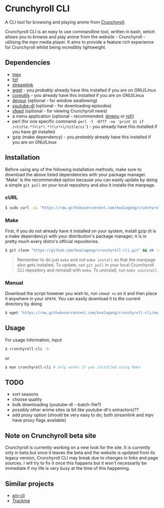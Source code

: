 # Crunchyroll CLI

A CLI tool for browsing and playing anime from [Crunchyroll](https://www.crunchyroll.com).

Crunchyroll CLI is an easy to use commandline tool, written in bash, which allows you to browse and play anime from the website - Crunchyroll - utilising the mpv media player. It aims to provide a feature rich experience for Crunchyroll whilst being incredibly lightweight.

## Dependencies

* [mpv](https://mpv.io/)
* [fzf](https://github.com/koalagang/crunchyroll-cli)
* [streamlink](https://streamlink.github.io/)
* [wget](https://www.gnu.org/software/wget/) - you *probably* already have this installed if you are on GNU/Linux
* [coreutils](https://www.gnu.org/software/coreutils/) - you already have this installed if you are on GNU/Linux
* [devour](https://github.com/salman-abedin/devour) (optional - for window swallowing)
* [youtube-dl](https://github.com/ytdl-org/youtube-dl) (optional - for downloading episodes)
* [sfeed](https://codemadness.org/sfeed-simple-feed-parser.html) (optional - for viewing Crunchyroll news)
* a menu application (optional - recommended: [dmenu](http://tools.suckless.org/dmenu/) or [rofi](https://github.com/davatorium/rofi))
* perl (for one specific command: `perl -l -0777 -ne 'print $1 if /<title.*?>\s*(.*?)\s*<\/title/si'`) - you already have this installed if you have git installed
* gzip (make dependency) - you *probably* already have this installed if you are on GNU/Linux

## Installation

Before using any of the following installation methods, make sure to download the above listed dependencies with your package manager. 'Make' is the recommended option because you can easily update by doing a simple `git pull` on your local repository and also it installs the manpage.

### cURL

```sh
$ sudo curl -sL "https://raw.githubusercontent.com/koalagang/crunchyroll-cli/main/crunchyroll-cli" -o /usr/bin/crunchyroll-cli
```

### Make
First, if you do not already have it installed on your system, install gzip (it is a make dependency) with your distribution's package manager; it is in pretty much every distro's official repositories.

```sh
$ git clone "https://github.com/koalagang/crunchyroll-cli.git" && sh -c 'cd crunchyroll-cli/ && make'
```
> Remember to do just `make` and not `make install` so that the manpage also gets installed.​
> To update, run `git pull` in your local Crunchyroll CLI repository and reinstall with `make`.​
> To uninstall, run `make uninstall`. 

### Manual

Download the script however you wish to, run `chmod +x` on it and then place it anywhere in your `$PATH`.
You can easily download it to the current directory by doing
```sh
$ wget "https://raw.githubusercontent.com/koalagang/crunchyroll-cli/main/crunchyroll-cli"
```

## Usage

For usage information, input
```sh
$ crunchyroll-cli -h
```
or
```sh
$ man crunchyroll-cli # only works if you installed using Make
```

## TODO

* sort seasons
* choose quality
* bulk downloading (youtube-dl --batch-file?)
* possibly other anime sites (a bit like youtube-dl's extractors)??
* add proxy option (should be very easy to do; both streamlink and mpv have proxy flags available)

## Note on Crunchyroll beta site

Crunchyroll is currently working on a new look for the site. It is currently only in beta but once it leaves the beta and the website is updated from its legacy version, Crunchyroll CLI may break due to changes in links and page sources. I will try to fix it once this happens but it won't necessarily be immediate if my life is very busy at the time of this happening.

## Similar projects

* [ani-cli](https://github.com/pystardust/ani-cli)
* [Trackma](https://github.com/z411/trackma)
